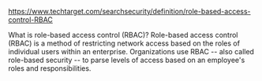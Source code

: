 <https://www.techtarget.com/searchsecurity/definition/role-based-access-control-RBAC>

What is role-based access control (RBAC)?
Role-based access control (RBAC) is a method of restricting network access based on the roles of individual users within an enterprise. Organizations use RBAC -- also called role-based security -- to parse levels of access based on an employee's roles and responsibilities.
